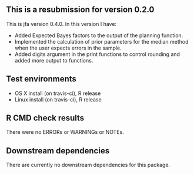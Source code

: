 ## This is a resubmission for version 0.2.0
This is jfa version 0.4.0. In this version I have:

* Added Expected Bayes factors to the output of the planning function.
* Implemented the calculation of prior parameters for the median method when the user expects errors in the sample.
* Added digits argument in the print functions to control rounding and added more output to functions.

## Test environments
* OS X install (on travis-ci), R release
* Linux install (on travis-ci), R release

## R CMD check results
There were no ERRORs or WARNINGs or NOTEs. 

## Downstream dependencies
There are currently no downstream dependencies for this package.